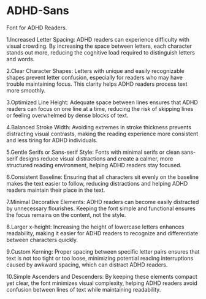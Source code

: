 # ADHD-Sans
Font for ADHD Readers.

1.Increased Letter Spacing: ADHD readers can experience difficulty with visual crowding. By increasing the space between letters, each character stands out more, reducing the cognitive load required to distinguish letters and words.

2.Clear Character Shapes: Letters with unique and easily recognizable shapes prevent letter confusion, especially for readers who may have trouble maintaining focus. This clarity helps ADHD readers process text more smoothly.

3.Optimized Line Height: Adequate space between lines ensures that ADHD readers can focus on one line at a time, reducing the risk of skipping lines or feeling overwhelmed by dense blocks of text.

4.Balanced Stroke Width: Avoiding extremes in stroke thickness prevents distracting visual contrasts, making the reading experience more consistent and less tiring for ADHD individuals.

5.Gentle Serifs or Sans-serif Style: Fonts with minimal serifs or clean sans-serif designs reduce visual distractions and create a calmer, more structured reading environment, helping ADHD readers stay focused.

6.Consistent Baseline: Ensuring that all characters sit evenly on the baseline makes the text easier to follow, reducing distractions and helping ADHD readers maintain their place in the text.

7.Minimal Decorative Elements: ADHD readers can become easily distracted by unnecessary flourishes. Keeping the font simple and functional ensures the focus remains on the content, not the style.

8.Larger x-height: Increasing the height of lowercase letters enhances readability, making it easier for ADHD readers to recognize and differentiate between characters quickly.

9.Custom Kerning: Proper spacing between specific letter pairs ensures that text is not too tight or too loose, minimizing potential reading interruptions caused by awkward spacing, which can distract ADHD readers.

10.Simple Ascenders and Descenders: By keeping these elements compact yet clear, the font minimizes visual complexity, helping ADHD readers avoid confusion between lines of text while maintaining readability.  
